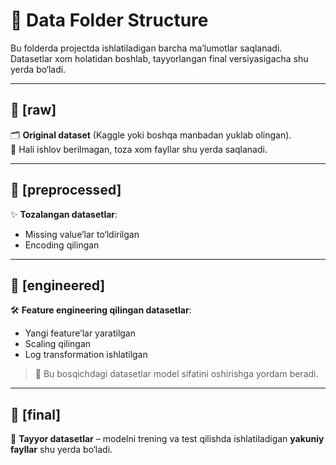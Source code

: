 # 📂 Data Folder Structure

Bu folderda projectda ishlatiladigan barcha ma’lumotlar saqlanadi.  
Datasetlar xom holatidan boshlab, tayyorlangan final versiyasigacha shu yerda bo‘ladi.

---

## 📁 [raw]

🗂 **Original dataset** (Kaggle yoki boshqa manbadan yuklab olingan).  
🚫 Hali ishlov berilmagan, toza xom fayllar shu yerda saqlanadi.

---

## 📁 [preprocessed]

✨ **Tozalangan datasetlar**:

-   Missing value’lar to‘ldirilgan
-   Encoding qilingan

---

## 📁 [engineered]

🛠 **Feature engineering qilingan datasetlar**:

-   Yangi feature’lar yaratilgan
-   Scaling qilingan
-   Log transformation ishlatilgan

> 🔎 Bu bosqichdagi datasetlar model sifatini oshirishga yordam beradi.

---

## 📁 [final]

🏁 **Tayyor datasetlar** – modelni trening va test qilishda ishlatiladigan **yakuniy fayllar** shu yerda bo‘ladi.
